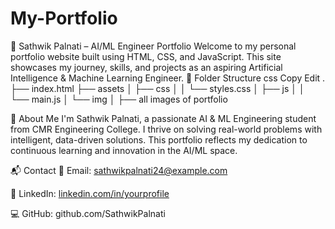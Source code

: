 # My-Portfolio
🧠 Sathwik Palnati – AI/ML Engineer Portfolio
Welcome to my personal portfolio website built using HTML, CSS, and JavaScript. This site showcases my journey, skills, and projects as an aspiring Artificial Intelligence & Machine Learning Engineer.
📁 Folder Structure
css
Copy
Edit
.
├── index.html
├── assets
│   ├── css
│   │   └── styles.css
│   ├── js
│   │   └── main.js
│   └── img
│       ├── all images of portfolio

📣 About Me
I'm Sathwik Palnati, a passionate AI & ML Engineering student from CMR Engineering College. I thrive on solving real-world problems with intelligent, data-driven solutions. This portfolio reflects my dedication to continuous learning and innovation in the AI/ML space.

📬 Contact
📧 Email: sathwikpalnati24@example.com

🔗 LinkedIn: [linkedin.com/in/yourprofile](https://www.linkedin.com/in/sathwik-palnati-99574a292/)

💻 GitHub: github.com/SathwikPalnati


